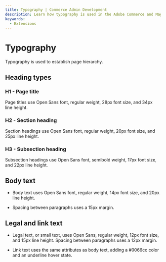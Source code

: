 ```yaml
---
title: Typography | Commerce Admin Development
description: Learn how typography is used in the Adobe Commerce and Magento Open Source Admin application.
keywords:
  - Extensions
---
```


# Typography

Typography is used to establish page hierarchy.

## Heading types

### H1 - Page title

Page titles use Open Sans font, regular weight, 28px font size, and 34px line height.

### H2 - Section heading

Section headings use Open Sans font, regular weight, 20px font size, and 25px line height.

### H3 - Subsection heading

Subsection headings use Open Sans font, semibold weight, 17px font size, and 22px line height.

## Body text

*  Body text uses Open Sans font, regular weight, 14px font size, and 20px line height.

*  Spacing between paragraphs uses a 15px margin.

## Legal and link text

*  Legal text, or small text, uses Open Sans, regular weight, 12px font size, and 15px line height. Spacing between paragraphs uses a 12px margin.

*  Link text uses the same attributes as body text, adding a #0066cc color and an underline hover state.
